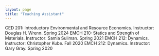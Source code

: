 ```yaml
---
layout: page
title: "Teaching Assistant"
---
```


CED 201: Introductory Environmental and Resource Economics. Instructor: Douglas H. Wrenn. Spring 2024
EMCH 210: Statics and Strength of Materials. Instructor: Samia Suliman. Spring 2021
EMCH 212: Dynamics. Instructor: Christopher Kube. Fall 2020
EMCH 212: Dynamics. Instructor: Gary Gray. Spring 2020

